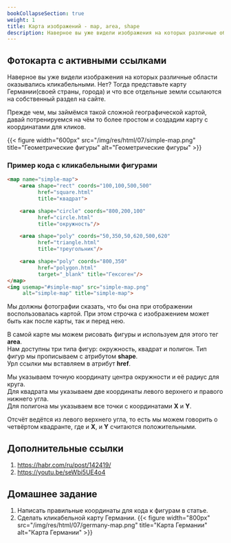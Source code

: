```yaml
---
bookCollapseSection: true 
weight: 1 
title: Карта изображений - map, area, shape
description: Наверное вы уже видели изображения на которых различные области оказывались кликабельными. Нет? Тогда представьте карту Германии(своей страны, города) и что все отдельные земли ссылаются на собственный раздел на сайте.
---
```


## Фотокарта с активными ссылками

Наверное вы уже видели изображения на которых различные области оказывались кликабельными. Нет? Тогда представьте карту Германии(своей страны, города) и что все отдельные земли ссылаются на собственный раздел на сайте.

Прежде чем, мы займёмся такой сложной географической картой, давай потренируемся на чём то более простом и создадим карту с координатами для кликов.

{{< figure width="600px" src="/img/res/html/07/simple-map.png" title="Геометрические фигуры" alt="Геометрические фигуры" >}}

### Пример кода с кликабельными фигурами

```HTML
<map name="simple-map">
    <area shape="rect" coords="100,100,500,500"
          href="square.html"
          title="квадрат">

    <area shape="circle" coords="800,200,100"
          href="circle.html"
          title="окружность"/>

    <area shape="poly" coords="50,350,50,620,500,620"
          href="triangle.html"
          title="треугольник"/>

    <area shape="poly" coords="800,350"
          href="polygon.html"
          target="_blank" title="Гексоген"/>
</map>
<img usemap="#simple-map" src="simple-map.png" 
     alt="simple-map" title="simple-map">
```

Мы должны фотографии сказать, что бы она при отображении воспользовалась картой. При этом строчка с изображением может быть как после карты, так и перед нею. 

В самой карте мы можем рисовать фигуры и используем для этого тег **area**.  
Нам доступны три типа фигур: окружность, квадрат и полигон. Тип фигур мы прописываем с атрибутом **shape**.  
Урл ссылки мы вставляем в атрибут **href**.

Мы указываем точную координату центра окружности и её радиус для круга.  
Для квадрата мы указываем две координаты левого верхнего и правого нижнего угла.  
Для полигона мы указываем все точки с координатами **X** и **Y**.  

Отсчёт ведётся из левого верхнего угла, то есть мы можем говорить о четвёртом квадранте, где и **X**, и **Y** считаются положительными.

## Дополнительные ссылки

1. https://habr.com/ru/post/142419/
2. https://youtu.be/seWbi5UE4o4

## Домашнее задание

1. Написать правильные координаты для кода к фигурам в статье. 
2. Сделать кликабельной карту Германии.
   {{< figure width="800px" src="/img/res/html/07/germany-map.png" title="Карта Германии" alt="Карта Германии" >}}
